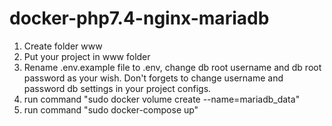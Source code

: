 # docker-php7.4-nginx-mariadb
1. Create folder www
2. Put your project in www folder
3. Rename .env.example file to .env, change db root username and db root password as your wish. Don't forgets to change username and password db settings in your project configs.
4. run command "sudo docker volume create --name=mariadb_data"
5. run command "sudo docker-compose up"
